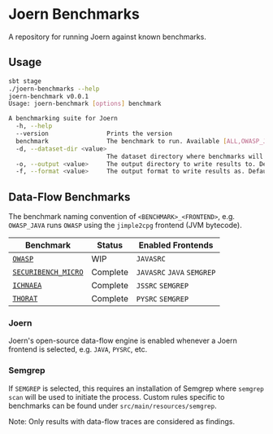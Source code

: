 Joern Benchmarks
================

A repository for running Joern against known benchmarks.

## Usage

```bash
sbt stage
./joern-benchmarks --help
joern-benchmark v0.0.1
Usage: joern-benchmark [options] benchmark

A benchmarking suite for Joern
  -h, --help
  --version                Prints the version
  benchmark                The benchmark to run. Available [ALL,OWASP_JAVASRC,OWASP_JAVA,SECURIBENCH_MICRO_JAVASRC,SECURIBENCH_MICRO_JAVA]
  -d, --dataset-dir <value>
                           The dataset directory where benchmarks will be initialized and executed. Default is `./workspace`.
  -o, --output <value>     The output directory to write results to. Default is `./results`.
  -f, --format <value>     The output format to write results as. Default is JSON. Available [JSON,CSV,MD]
```

## Data-Flow Benchmarks

The benchmark naming convention of `<BENCHMARK>_<FRONTEND>`, e.g. `OWASP_JAVA` runs `OWASP` using the `jimple2cpg`
frontend (JVM bytecode).

| Benchmark                                                                                      | Status   | Enabled Frontends          |
|------------------------------------------------------------------------------------------------|----------|----------------------------|
| [`OWASP`](https://owasp.org/www-project-benchmark/)                                            | WIP      | `JAVASRC`                  |
| [`SECURIBENCH_MICRO`](https://github.com/too4words/securibench-micro)                          | Complete | `JAVASRC` `JAVA` `SEMGREP` |
| [`ICHNAEA`](https://www.franktip.org/pubs/tse2020.pdf)                                         | Complete      | `JSSRC` `SEMGREP`          |
| [`THORAT`](https://github.com/DavidBakerEffendi/benchmark-for-taint-analysis-tools-for-python) | Complete      | `PYSRC` `SEMGREP`           |

### Joern

Joern's open-source data-flow engine is enabled whenever a Joern frontend is selected, e.g. `JAVA`, `PYSRC`, etc.

### Semgrep

If `SEMGREP` is selected, this requires an installation of Semgrep where `semgrep scan` will be used to 
initiate the process. Custom rules specific to benchmarks can be found under `src/main/resources/semgrep`.

Note: Only results with data-flow traces are considered as findings.
